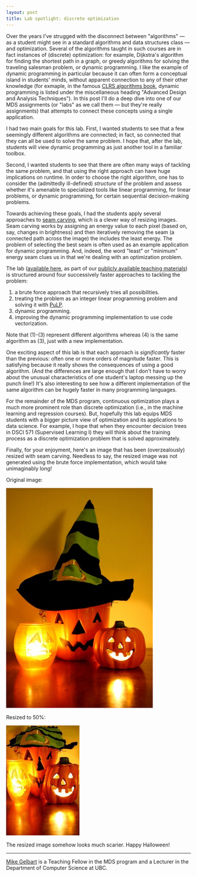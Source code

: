 ```yaml
---
layout: post
title: Lab spotlight: discrete optimization
---
```


Over the years I've strugged with the disconnect between "algorithms" — as a student might see
in a standard algorithms and data structures class — and optimization. Several of the algorithms taught in such courses
are in fact instances of (discrete) optimization: for example, Dijkstra's algorithm for finding the shortest path in a graph, or greedy algorithms for solving the traveling salesman problem, or dynamic programming. I like the example of dynamic programming in particular because it can often form a conceptual island in students' minds, without apparent connection to any of their other knowledge (for exmaple, in the famous [CLRS algorithms book](https://en.wikipedia.org/wiki/Introduction_to_Algorithms), dynamic programming is listed under the miscellaneous heading "Advanced Design and Analysis Techniques").
In this post I'll do a deep dive into one of our MDS assignments (or "labs" as we call them — but they're really assignments) that attempts to connect these concepts using a single application. 

I had two main goals for this lab. First, I wanted students to see that a few seemingly different algorithms are connected; in fact, so connected that they can all be used to solve the same problem. I hope that, after the lab, students will view dynamic programming as just another tool in a familiar toolbox. 

Second, I wanted students to see that there are often many ways of tackling the same problem, 
and that using the right approach can have huge implications on runtime. 
In order to choose the right algorithm, one has to consider the (admittedly ill-defined) _structure_ of the problem and
assess whether it's amenable to specialized tools like linear programming, for linear problems, or dynamic programming, for certain
sequential decision-making problems.

Towards achieving these goals, I had the students apply several approaches to [seam carving](https://en.wikipedia.org/wiki/Seam_carving), which is a clever way of resizing images. Seam carving works by assigning an energy value to each pixel (based on, say, changes in brightness) and then iteratively removing the seam (a connected path across the image) the includes the least energy. The problem of selecting the best seam is often used as an example application for
dynamic programming. And, indeed, the word "least" or "minimum" energy seam clues us in that we're dealing with an optimization problem.

The lab ([available here](https://github.com/UBC-MDS/public/blob/master/courses/512_alg-data-struct/labs/lab4/lab4.ipynb), as part of our [publicly available teaching materials](https://github.com/UBC-MDS/public)) is structured around four successively 
faster approaches to tackling the problem:

1. a brute force approach that recursively tries all possibilities.
2. treating the problem as an integer linear programming problem and solving it with [PuLP](https://pythonhosted.org/PuLP/).
3. dynamic programming.
4. improving the dynamic programming implementation to use code vectorization.

Note that (1)-(3) represent different algorithms whereas (4) is the same algorithm as (3), just with a new implementation.

One exciting aspect of this lab is that each approach is _significantly_ faster than the previous: often one or more orders of magnitude faster. This is satisfying because it really shows the consequences of using a good algorithm. (And the differences are large enough
that I don't have to worry about the unusual characteristics of one student's laptop messing up the punch line!) It's also interesting to see how a different implementation of the same algorithm can be hugely faster in many programming languages.

For the remainder of the MDS program, continuous optimization plays a much more prominent role than discrete optimization (i.e., in the machine learning and regression courses). But, hopefully this lab
equips MDS students with a bigger picture view of optimization and its applications to data science. 
For example, I hope that when they encounter decision trees in DSCI 571 (Supervised Learning I) they will
think about the training process as a discrete optimization problem that is solved approximately.

Finally, for your enjoyment, here's an image that has been (overzealously) resized with seam carving. Needless to say,
the resized image was not generated using the brute force implementation, which would take unimaginably long!

Original image:

![](jack-o-lantern-400x600.jpg)

Resized to 50%: 

![](jack-o-lantern-200x300.jpg)

The resized image somehow looks much scarier. Happy Halloween!

---------

[Mike Gelbart](http://www.cs.ubc.ca/~mgelbart/) is a Teaching Fellow in the MDS program and a Lecturer in the Department of Computer Science at UBC. 
